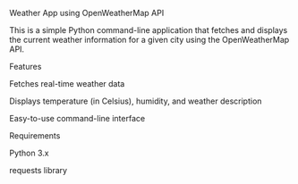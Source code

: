 Weather App using OpenWeatherMap API

This is a simple Python command-line application that fetches and displays the current weather information for a given city using the OpenWeatherMap API.

Features

Fetches real-time weather data

Displays temperature (in Celsius), humidity, and weather description

Easy-to-use command-line interface


Requirements

Python 3.x

requests library